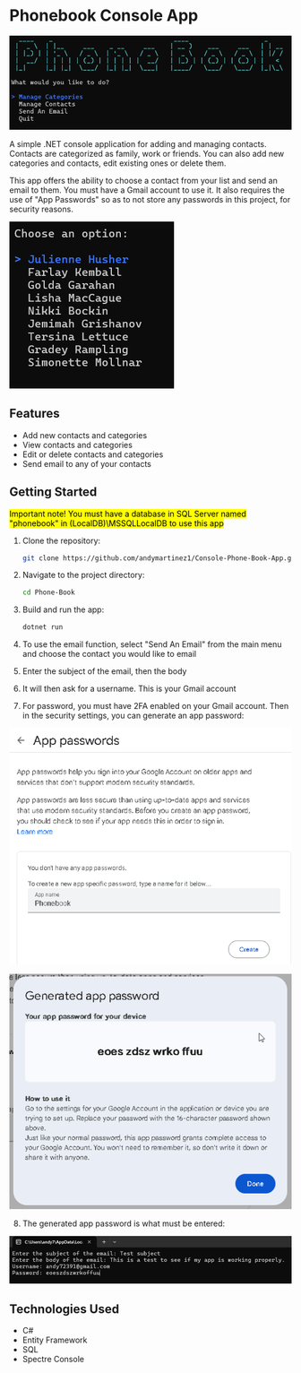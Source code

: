 # Phonebook Console App

![main screen](Phone-Book/docs/images/Main-Screen.png)

A simple .NET console application for adding and managing contacts. Contacts are categorized as family, work or friends.
You can also add new categories and contacts, edit existing ones or delete them.

This app offers the ability to choose a contact from your list and send an email to them. You must have a Gmail account to use it. It also requires the use of "App Passwords" so as to not store any passwords in this project, for security reasons.

![choose contact](Phone-Book/docs/images/Choose-Contact.png)

## Features

- Add new contacts and categories
- View contacts and categories
- Edit or delete contacts and categories
- Send email to any of your contacts

## Getting Started

<mark>Important note! You must have a database in SQL Server named "phonebook" in (LocalDB)\MSSQLLocalDB to use this app</mark>

1. Clone the repository:

   ```bash
   git clone https://github.com/andymartinez1/Console-Phone-Book-App.git
   ```

2. Navigate to the project directory:

   ```bash
   cd Phone-Book
   ```

3. Build and run the app:

   ```bash
   dotnet run
   ```

4. To use the email function, select "Send An Email" from the main menu and choose the contact you would like to email
5. Enter the subject of the email, then the body
6. It will then ask for a username. This is your Gmail account
7. For password, you must have 2FA enabled on your Gmail account. Then in the security settings, you can generate an app
   password:

![app passwords](Phone-Book/docs/images/App-Passwords.png)

![generated password](Phone-Book/docs/images/Generated-App-Password.png)

8. The generated app password is what must be entered:

![send email](Phone-Book/docs/images/Send-Email.png)

## Technologies Used

- C#
- Entity Framework
- SQL
- Spectre Console
